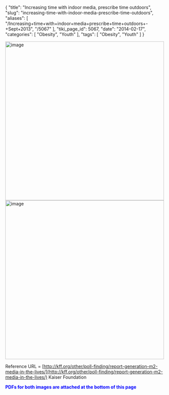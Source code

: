 {
    "title": "Increasing time with indoor media, prescribe time outdoors",
    "slug": "increasing-time-with-indoor-media-prescribe-time-outdoors",
    "aliases": [
        "/Increasing+time+with+indoor+media+prescribe+time+outdoors+-+Sept+2013",
        "/5067"
    ],
    "tiki_page_id": 5067,
    "date": "2014-02-17",
    "categories": [
        "Obesity",
        "Youth"
    ],
    "tags": [
        "Obesity",
        "Youth"
    ]
}


<img src="https://d1bk1kqxc0sym.cloudfront.net/attachments/jpeg/daily-media-use-for-8-to-18.jpg" alt="image" width="500">
<img src="https://d1bk1kqxc0sym.cloudfront.net/attachments/jpeg/prescribing-nature.jpg" alt="image" width="500">

Reference URL = [http://kff.org/other/poll-finding/report-generation-m2-media-in-the-lives/](http://kff.org/other/poll-finding/report-generation-m2-media-in-the-lives/) Kaiser Foundation

 **<span style="color:#00F;">PDFs for both images are attached at the bottom of this page</span>**